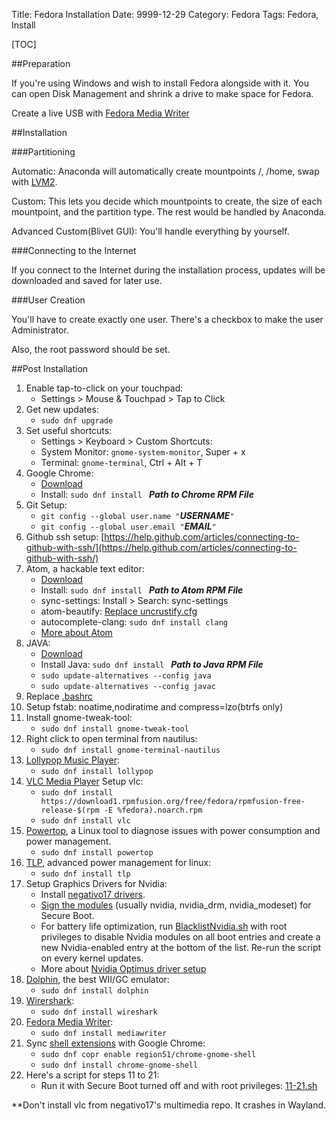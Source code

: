 Title: Fedora Installation
Date: 9999-12-29
Category: Fedora
Tags: Fedora, Install

[TOC]

##Preparation

If you're using Windows and wish to install Fedora alongside with it. You can open Disk Management and shrink a drive to make space for Fedora.

Create a live USB with [Fedora Media Writer](https://github.com/MartinBriza/MediaWriter/releases)

##Installation

###Partitioning

Automatic: Anaconda will automatically create mountpoints /, /home, swap with [LVM2](https://en.wikipedia.org/wiki/Logical_Volume_Manager_(Linux)).

Custom: This lets you decide which mountpoints to create, the size of each mountpoint, and the partition type. The rest would be handled by Anaconda.

Advanced Custom(Blivet GUI): You'll handle everything by yourself.

###Connecting to the Internet

If you connect to the Internet during the installation process, updates will be downloaded and saved for later use.

###User Creation

You'll have to create exactly one user. There's a checkbox to make the user Administrator.

Also, the root password should be set.

##Post Installation

1.  Enable tap-to-click on your touchpad:
    -   Settings > Mouse & Touchpad > Tap to Click
2.  Get new updates:
    -   `sudo dnf upgrade`
3.  Set useful shortcuts:
    -   Settings > Keyboard > Custom Shortcuts:
    -   System Monitor: `gnome-system-monitor`, Super + x
    -   Terminal: `gnome-terminal`, Ctrl + Alt + T
4.  Google Chrome:
    -   [Download](https://www.google.com/chrome/browser/desktop/index.html)
    -   Install: `sudo dnf install ` ***Path to Chrome RPM File***
5.  Git Setup: <br/>
    -   `git config --global user.name "`***USERNAME***`"`
    -   `git config --global user.email "`***EMAIL***`"`
6.  Github ssh setup:
    [https://help.github.com/articles/connecting-to-github-with-ssh/](https://help.github.com/articles/connecting-to-github-with-ssh/)
7.  Atom, a hackable text editor:
    -   [Download](https://atom.io/beta)
    -   Install: `sudo dnf install ` ***Path to Atom RPM File***
    -   sync-settings: Install > Search: sync-settings
    -   atom-beautify: [Replace uncrustify.cfg](https://gist.github.com/Superdanby/40de920a0e94c2e8b8389b2a0a34765b)
    -   autocomplete-clang: `sudo dnf install clang`
    -   [More about Atom](https://superdanby.github.io/Blog/atom-text-editor.html)
8.  JAVA:
    -   [Download](http://www.oracle.com/technetwork/java/javase/downloads/index.html)
    -   Install Java: `sudo dnf install ` ***Path to Java RPM File***
    -   `sudo update-alternatives --config java`
    -   `sudo update-alternatives --config javac`
9.  Replace [.bashrc](https://gist.github.com/Superdanby/fd864ba673975ca550f013bf3e9c9665)
10. Setup fstab: noatime,nodiratime and compress=lzo(btrfs only)
11. Install gnome-tweak-tool:
    -   `sudo dnf install gnome-tweak-tool`
12. Right click to open terminal from nautilus:
    -   `sudo dnf install gnome-terminal-nautilus`
13. [Lollypop Music Player](https://gnumdk.github.io/lollypop-web/):
    -   `sudo dnf install lollypop`
14. [VLC Media Player](https://www.videolan.org/vlc/index.html) Setup vlc:
    -   `sudo dnf install https://download1.rpmfusion.org/free/fedora/rpmfusion-free-release-$(rpm -E %fedora).noarch.rpm`
    -   `sudo dnf install vlc`
15. [Powertop](https://01.org/zh/powertop?langredirect=1), a Linux tool to diagnose issues with power consumption and power management.
    -   `sudo dnf install powertop`
16. [TLP](https://github.com/linrunner/TLP), advanced power management for linux:
    -   `sudo dnf install tlp`
17. Setup Graphics Drivers for Nvidia:
    -   Install [negativo17 drivers](https://negativo17.org/nvidia-driver/).
    -   [Sign the modules](https://superdanby.github.io/Blog/signing-kernel-modules-for-secure-boot.html) (usually nvidia, nvidia_drm, nvidia_modeset) for Secure Boot.
    -   For battery life optimization, run [BlacklistNvidia.sh](https://gist.github.com/Superdanby/12ce20158300c378d4e0f196b279d388#file-blacklistnvidia-sh) with root privileges to disable Nvidia modules on all boot entries and create a new Nvidia-enabled entry at the bottom of the list. Re-run the script on every kernel updates.
    -   More about [Nvidia Optimus driver setup](https://superdanby.github.io/Blog/dealing-with-nvidia-optimus.html)
18. [Dolphin](https://dolphin-emu.org/), the best WII/GC emulator:
    -   `sudo dnf install dolphin`
19. [Wirershark](https://www.wireshark.org/):
    -   `sudo dnf install wireshark`
20. [Fedora Media Writer](https://fedoramagazine.org/make-fedora-usb-stick/):
    -   `sudo dnf install mediawriter`
21. Sync [shell extensions](https://superdanby.github.io/Blog/fedora-introduction.html#shell-extensions) with Google Chrome:
    -   `sudo dnf copr enable region51/chrome-gnome-shell`
    -   `sudo dnf install chrome-gnome-shell`
22. Here's a script for steps 11 to 21:
    -   Run it with Secure Boot turned off and with root privileges: [11-21.sh](https://gist.github.com/Superdanby/12ce20158300c378d4e0f196b279d388#file-11-21-sh)

**Don't install vlc from negativo17's multimedia repo. It crashes in Wayland.
